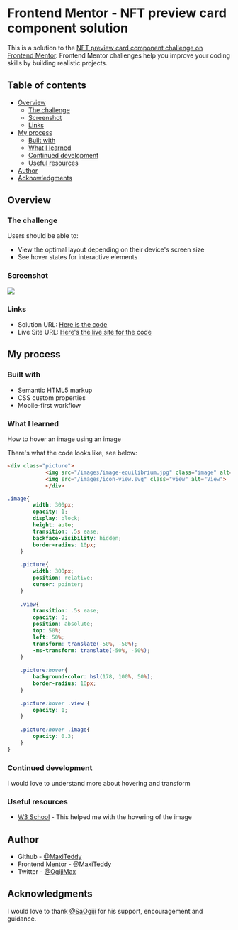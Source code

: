 # Frontend Mentor - NFT preview card component solution

This is a solution to the [NFT preview card component challenge on Frontend Mentor](https://www.frontendmentor.io/challenges/nft-preview-card-component-SbdUL_w0U). Frontend Mentor challenges help you improve your coding skills by building realistic projects. 

## Table of contents

- [Overview](#overview)
  - [The challenge](#the-challenge)
  - [Screenshot](#screenshot)
  - [Links](#links)
- [My process](#my-process)
  - [Built with](#built-with)
  - [What I learned](#what-i-learned)
  - [Continued development](#continued-development)
  - [Useful resources](#useful-resources)
- [Author](#author)
- [Acknowledgments](#acknowledgments)

## Overview

### The challenge

Users should be able to:

- View the optimal layout depending on their device's screen size
- See hover states for interactive elements

### Screenshot

![](https://lh5.googleusercontent.com/ruCOmuTI3w-osus9mlHvNDLLf7r2j8ZVBP1ukvj2yyoIlYiMMPwvIoLiex87o7b-csw=w2400)

### Links

- Solution URL: [Here is the code](https://github.com/MaxiTeddy/NFT-Preview-Card/)
- Live Site URL: [Here's the live site for the code](https://nft-card-mu.vercel.app/)

## My process

### Built with

- Semantic HTML5 markup
- CSS custom properties
- Mobile-first workflow

### What I learned

How to hover an image using an image

There's what the code looks like, see below:

```html
<div class="picture">
            <img src="/images/image-equilibrium.jpg" class="image" alt="A NFT Stone">
            <img src="/images/icon-view.svg" class="view" alt="View">
            </div>
```
```css
.image{
        width: 300px;
        opacity: 1;
        display: block;
        height: auto;
        transition: .5s ease;
        backface-visibility: hidden;
        border-radius: 10px;
    }
    
    .picture{
        width: 300px;
        position: relative;
        cursor: pointer;
    }
    
    .view{
        transition: .5s ease;
        opacity: 0;
        position: absolute;
        top: 50%;
        left: 50%;
        transform: translate(-50%, -50%);
        -ms-transform: translate(-50%, -50%);
    }
    
    .picture:hover{
        background-color: hsl(178, 100%, 50%);
        border-radius: 10px;
    }
    
    .picture:hover .view {
        opacity: 1;
    }
    
    .picture:hover .image{
        opacity: 0.3;
    }
}
```

### Continued development

I would love to understand more about hovering and transform

### Useful resources

- [W3 School](https://www.w3schools.com/howto/howto_css_image_overlay.asp) - This helped me with the hovering of the image


## Author

- Github - [@MaxiTeddy](https://github.com/MaxiTeddy)
- Frontend Mentor - [@MaxiTeddy](https://www.frontendmentor.io/profile/MaxiTeddy)
- Twitter - [@OgijiMax](https://www.twitter.com/OgijiMax)

## Acknowledgments

I would love to thank [@SaOgiji](https://github.com/SaOgiji) for his support, encouragement and guidance.
